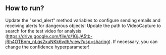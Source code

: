 
## How to run?
Update the "send_alert" method variables to configure sending emails and receiving alerts for dangerous objects!
Update the path to VideoCapture to search for the test video for analysis (https://drive.google.com/file/d/1GjJA5tb-jRh4OTBnm_nLqs2xuNKk6vdh/view?usp=sharing).
If necessary, you can change the confidence hyperparameter!
